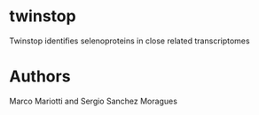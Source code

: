 # twinstop
Twinstop identifies selenoproteins in close related transcriptomes

# Authors
Marco Mariotti and Sergio Sanchez Moragues

